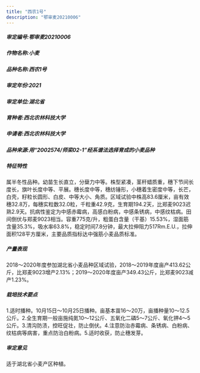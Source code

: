 ```yaml
---
title: "西农1号"
description: "鄂审麦20210006"
---
```

##### 审定编号:鄂审麦20210006

##### 作物名称:小麦

##### 品种名称:西农1号

##### 审定年份:2021

##### 审定单位:湖北省

##### 育种者:西北农林科技大学

##### 申请者:西北农林科技大学

##### 品种来源:用“2002574/师栾02-1”经系谱法选择育成的小麦品种

##### 特征特性
属半冬性品种。幼苗生长直立，分蘖力中等。株型紧凑，茎秆蜡质重，穗下节间长度长，旗叶长度中等、平展。穗长度中等，穗纺锤形，小穗着生密度中等，长芒，白壳，籽粒长圆形、白皮、中等大小、角质。区域试验中株高83.6厘米，亩有效穗32.8万，每穗实粒数32.0粒，千粒重42.9克，生育期194.2天，比郑麦9023迟熟2.9天。抗病性鉴定为中感赤霉病，高感白粉病，中感条锈病，中感纹枯病。田间倒伏与郑麦9023相当。容重775克/升，粗蛋白含量（干基）15.53%，湿面筋含量35.3%，吸水率63.8%，稳定时间7.8分钟，最大拉伸阻力517Rm.E.U.，拉伸面积128平方厘米，主要品质指标达中强筋小麦品质标准。

##### 产量表现
2018～2020年度参加湖北省小麦品种区域试验，2018～2019年度亩产413.62公斤，比郑麦9023增产2.13%；2019～2020年度亩产349.43公斤，比郑麦9023减产1.23%。

##### 栽培技术要点
1.适时播种。10月15日～10月25日播种。亩基本苗16～20万，亩播种量10～12.5公斤。2.全生育期一般亩施纯氮10～12公斤、五氧化二磷5～7公斤、氧化钾4～5公斤。3.清沟防渍，控旺促壮，防止倒伏。4.注意防治赤霉病、条锈病、白粉病、纹枯病等病害，重点防治白粉病。5.适时收获，防止穗发芽。

##### 审定意见
适于湖北省小麦产区种植。
